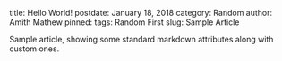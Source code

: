 title: Hello World!
postdate: January 18, 2018
category: Random
author: Amith Mathew
pinned: 
tags: Random First
slug: Sample Article


Sample article, showing some standard markdown attributes along with custom ones.









